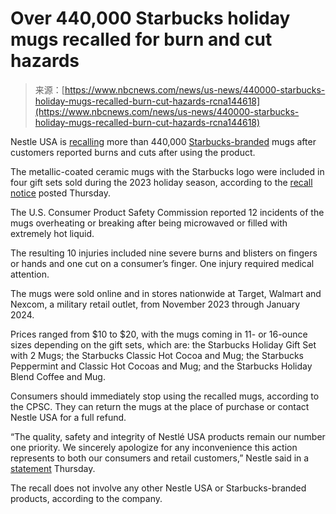 <!--yml
category: 未分类
date: 2024-05-29 12:36:31
-->

# Over 440,000 Starbucks holiday mugs recalled for burn and cut hazards

> 来源：[https://www.nbcnews.com/news/us-news/440000-starbucks-holiday-mugs-recalled-burn-cut-hazards-rcna144618](https://www.nbcnews.com/news/us-news/440000-starbucks-holiday-mugs-recalled-burn-cut-hazards-rcna144618)

Nestle USA is [recalling](https://www.nbcnews.com/news/us-news/recalls-latest-list-products-rcna135878) more than 440,000 [Starbucks-branded](https://www.nbcnews.com/news/us-news/starbucks-sued-allegedly-using-coffee-farms-rights-abuses-touting-ethi-rcna130393) mugs after customers reported burns and cuts after using the product.

The metallic-coated ceramic mugs with the Starbucks logo were included in four gift sets sold during the 2023 holiday season, according to the [recall notice](https://www.cpsc.gov/Recalls/2024/Nestle-USA-Recalls-Metallic-Mugs-Sold-with-Starbucks-Branded-Gift-Sets-Due-to-Burn-and-Laceration-Hazards) posted Thursday.

The U.S. Consumer Product Safety Commission reported 12 incidents of the mugs overheating or breaking after being microwaved or filled with extremely hot liquid.

The resulting 10 injuries included nine severe burns and blisters on fingers or hands and one cut on a consumer’s finger. One injury required medical attention.

The mugs were sold online and in stores nationwide at Target, Walmart and Nexcom, a military retail outlet, from November 2023 through January 2024.

Prices ranged from $10 to $20, with the mugs coming in 11- or 16-ounce sizes depending on the gift sets, which are: the Starbucks Holiday Gift Set with 2 Mugs; the Starbucks Classic Hot Cocoa and Mug; the Starbucks Peppermint and Classic Hot Cocoas and Mug; and the Starbucks Holiday Blend Coffee and Mug.

Consumers should immediately stop using the recalled mugs, according to the CPSC. They can return the mugs at the place of purchase or contact Nestle USA for a full refund.

“The quality, safety and integrity of Nestlé USA products remain our number one priority. We sincerely apologize for any inconvenience this action represents to both our consumers and retail customers,” Nestle said in a [statement](https://www.nestleusa.com/media/pressreleases/metallicmugrecall) Thursday.

The recall does not involve any other Nestle USA or Starbucks-branded products, according to the company.